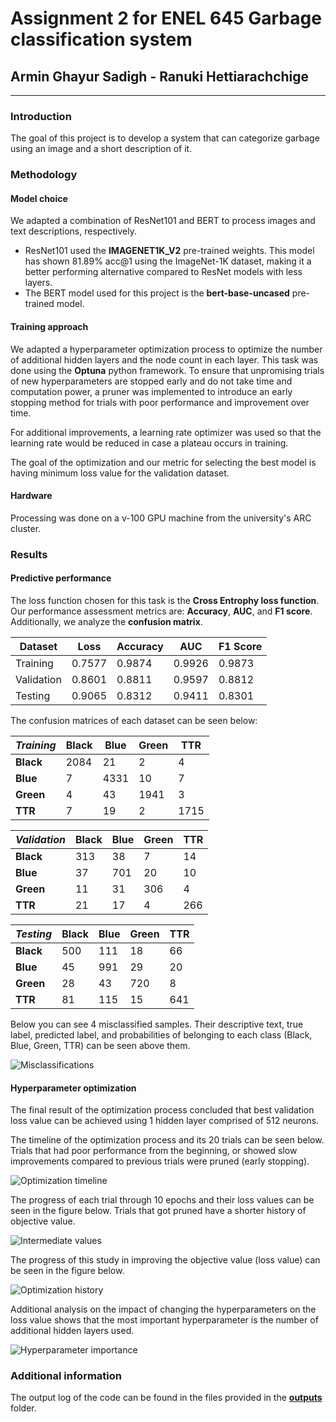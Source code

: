 # Assignment 2 for ENEL 645 Garbage classification system

## Armin Ghayur Sadigh - Ranuki Hettiarachchige

---

### Introduction

The goal of this project is to develop a system that can categorize garbage using an image and a short description of it.

### Methodology

#### Model choice

We adapted a combination of ResNet101 and BERT to process images and text descriptions, respectively.

- ResNet101 used the **IMAGENET1K_V2** pre-trained weights. This model has shown 81.89% acc@1 using the ImageNet-1K dataset, making it a better performing alternative compared to ResNet models with less layers.
- The BERT model used for this project is the **bert-base-uncased** pre-trained model.

#### Training approach

We adapted a hyperparameter optimization process to optimize the number of additional hidden layers and the node count in each layer. This task was done using the **Optuna** python framework. To ensure that unpromising trials of new hyperparameters are stopped early and do not take time and computation power, a pruner was implemented to introduce an early stopping method for trials with poor performance and improvement over time.

For additional improvements, a learning rate optimizer was used so that the learning rate would be reduced in case a plateau occurs in training.

The goal of the optimization and our metric for selecting the best model is having minimum loss value for the validation dataset.

#### Hardware

Processing was done on a v-100 GPU machine from the university's ARC cluster.

### Results

#### Predictive performance

The loss function chosen for this task is the **Cross Entrophy loss function**. Our performance assessment metrics are: **Accuracy**, **AUC**, and **F1 score**. Additionally, we analyze the **confusion matrix**.

| Dataset    | Loss   | Accuracy | AUC    | F1 Score |
| ---------- | ------ | -------- | ------ | -------- |
| Training   | 0.7577 | 0.9874   | 0.9926 | 0.9873   |
| Validation | 0.8601 | 0.8811   | 0.9597 | 0.8812   |
| Testing    | 0.9065 | 0.8312   | 0.9411 | 0.8301   |

The confusion matrices of each dataset can be seen below:

| _Training_ | Black | Blue | Green | TTR  |
| ---------- | ----- | ---- | ----- | ---- |
| **Black**  | 2084  | 21   | 2     | 4    |
| **Blue**   | 7     | 4331 | 10    | 7    |
| **Green**  | 4     | 43   | 1941  | 3    |
| **TTR**    | 7     | 19   | 2     | 1715 |

| _Validation_ | Black | Blue | Green | TTR |
| ------------ | ----- | ---- | ----- | --- |
| **Black**    | 313   | 38   | 7     | 14  |
| **Blue**     | 37    | 701  | 20    | 10  |
| **Green**    | 11    | 31   | 306   | 4   |
| **TTR**      | 21    | 17   | 4     | 266 |

| _Testing_ | Black | Blue | Green | TTR |
| --------- | ----- | ---- | ----- | --- |
| **Black** | 500   | 111  | 18    | 66  |
| **Blue**  | 45    | 991  | 29    | 20  |
| **Green** | 28    | 43   | 720   | 8   |
| **TTR**   | 81    | 115  | 15    | 641 |

Below you can see 4 misclassified samples. Their descriptive text, true label, predicted label, and probabilities of belonging to each class (Black, Blue, Green, TTR) can be seen above them.

![Misclassifications](plots/misclassified_samples.png)

#### Hyperparameter optimization

The final result of the optimization process concluded that best validation loss value can be achieved using 1 hidden layer comprised of 512 neurons.

The timeline of the optimization process and its 20 trials can be seen below. Trials that had poor performance from the beginning, or showed slow improvements compared to previous trials were pruned (early stopping).

![Optimization timeline](plots/timeline.png)

The progress of each trial through 10 epochs and their loss values can be seen in the figure below. Trials that got pruned have a shorter history of objective value.

![Intermediate values](plots/intermediate_values.png)

The progress of this study in improving the objective value (loss value) can be seen in the figure below.

![Optimization history](plots/optimization_history.png)

Additional analysis on the impact of changing the hyperparameters on the loss value shows that the most important hyperparameter is the number of additional hidden layers used.

![Hyperparameter importance](plots/parameter_importance.png)

### Additional information

The output log of the code can be found in the files provided in the [**outputs**](./outputs) folder.
